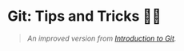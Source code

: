 # Git: Tips and Tricks 🧑‍💻

> *An improved version from* *[Introduction to Git](https://github.com/dev-oswld/introduction-to-git).*
